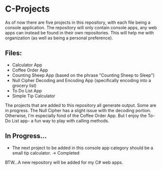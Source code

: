 # C-Projects

As of now there are five projects in this repository, with each file being a console application.
The repository will only contain console apps, any web apps can instead be found in their 
own repositories. This will help me with organization (as well as being a personal preference).

## Files:
* Calculator App
* Coffee Order App
* Counting Sheep App (based on the phrase "Counting Sheep to Sleep")
* Null Cipher Decoding and Encoding App (specifically encoding into a grocery list)
* To Do List App
* Simple Tip Calculator

The projects that are added to this repository all generate output. Some are in progress.
The Null Cipher has a slight issue with the decoding portion. Otherwise, I'm especially fond 
of the Coffee Order App. But I enjoy the To-Do List app- a fun way to play with calling methods.

## In Progress...
* The next project to be added in this console app category should be a small tip calculator. -> Completed

BTW...A new repository will be added for my C# web apps.
